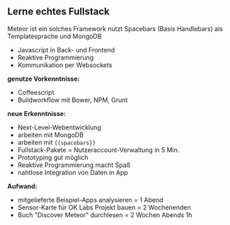 ##  Lerne echtes Fullstack
Meteor ist ein solches Framework nutzt Spacebars (Basis Handlebars) als Templatesprache und MongoDB

- Javascript in Back- und Frontend
- Reaktive Programmierung
- Kommunikation per Websockets

**genutze Vorkenntnisse:**

- Coffeescript
- Buildworkflow mit Bower, NPM, Grunt

**neue Erkenntnisse:**

- Next-Level-Webentwicklung
- arbeiten mit MongoDB
- arbeiten mit `{{spacebars}}`
- Fullstack-Pakete = Nutzeraccount-Verwaltung in 5 Min.
- Prototyping gut möglich
- Reaktive Programmierung macht Spaß
- nahtlose Integration von Daten in App

**Aufwand:**

- mitgelieferte Beispiel-Apps analysieren = 1 Abend
- Sensor-Karte für OK Labs Projekt bauen = 2 Wochenenden
- Buch "Discover Meteor" durchlesen = 2 Wochen Abends 1h
